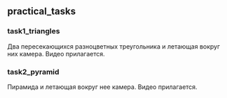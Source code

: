## practical_tasks

### task1_triangles

Два пересекающихся разноцветных треугольника и летающая вокруг них камера. Видео прилагается.

### task2_pyramid

Пирамида и летающая вокруг нее камера. Видео прилагается.
